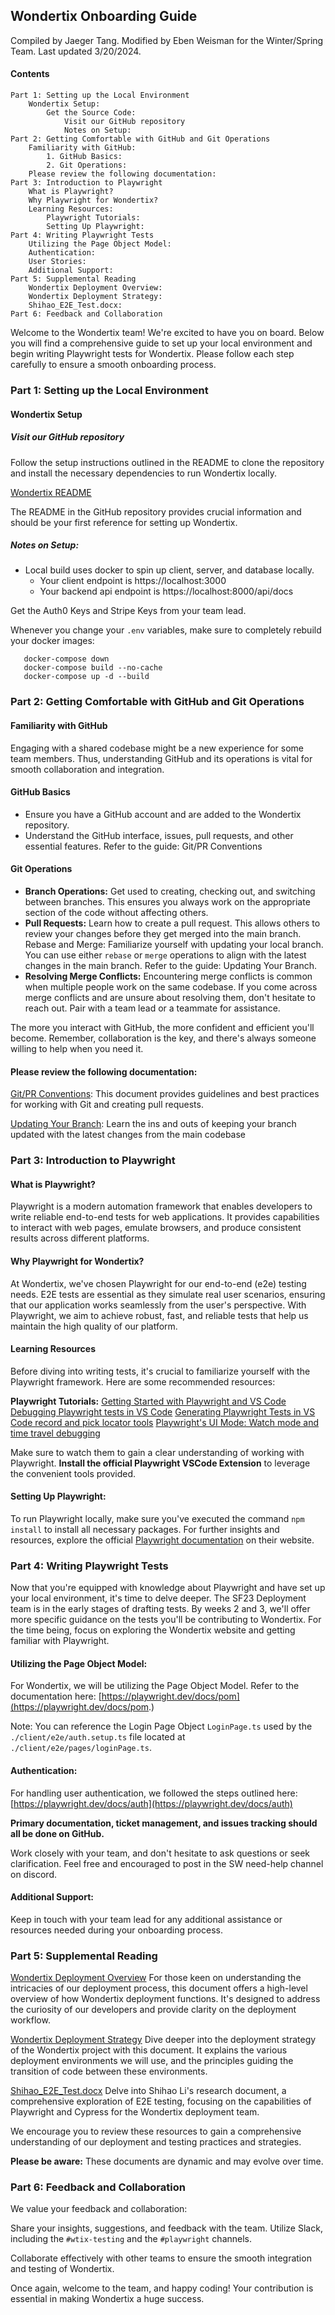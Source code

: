 ## Wondertix Onboarding Guide
Compiled by Jaeger Tang. Modified by Eben Weisman for the Winter/Spring Team. Last updated 3/20/2024. 

#### Contents
```
Part 1: Setting up the Local Environment
    Wondertix Setup:
        Get the Source Code:
            Visit our GitHub repository
            Notes on Setup:
Part 2: Getting Comfortable with GitHub and Git Operations
    Familiarity with GitHub:
        1. GitHub Basics:
        2. Git Operations:
    Please review the following documentation:
Part 3: Introduction to Playwright
    What is Playwright?
    Why Playwright for Wondertix?
    Learning Resources:
        Playwright Tutorials:
        Setting Up Playwright:
Part 4: Writing Playwright Tests
    Utilizing the Page Object Model:
    Authentication:
    User Stories:
    Additional Support:
Part 5: Supplemental Reading
    Wondertix Deployment Overview:
    Wondertix Deployment Strategy:
    Shihao_E2E_Test.docx:
Part 6: Feedback and Collaboration
```

Welcome to the Wondertix team! We're excited to have you on board. Below you will find a comprehensive guide to set up your local environment and begin writing Playwright tests for Wondertix. Please follow each step carefully to ensure a smooth onboarding process.

### Part 1: Setting up the Local Environment

#### Wondertix Setup

##### Visit our GitHub repository

Follow the setup instructions outlined in the README to clone the repository and install the necessary dependencies to run Wondertix locally.

[Wondertix README](https://github.com/Wondertix/Wondertix)

The README in the GitHub repository provides crucial information and should be your first reference for setting up Wondertix.

##### Notes on Setup:
- Local build uses docker to spin up client, server, and database locally. 
  - Your client endpoint is https://localhost:3000
  - Your backend api endpoint is https://localhost:8000/api/docs

Get the Auth0 Keys and Stripe Keys from your team lead. 

Whenever you change your `.env` variables, make sure to completely rebuild your docker images:

```
   docker-compose down
   docker-compose build --no-cache
   docker-compose up -d --build
```

### Part 2: Getting Comfortable with GitHub and Git Operations

#### Familiarity with GitHub

Engaging with a shared codebase might be a new experience for some team members. Thus, understanding GitHub and its operations is vital for smooth collaboration and integration.

#### GitHub Basics
- Ensure you have a GitHub account and are added to the Wondertix repository.
- Understand the GitHub interface, issues, pull requests, and other essential features. Refer to the guide: Git/PR Conventions

#### Git Operations
- **Branch Operations:** Get used to creating, checking out, and switching between branches. This ensures you always work on the appropriate section of the code without affecting others.
- **Pull Requests:** Learn how to create a pull request. This allows others to review your changes before they get merged into the main branch.
Rebase and Merge: Familiarize yourself with updating your local branch. You can use either `rebase` or `merge` operations to align with the latest changes in the main branch. Refer to the guide: Updating Your Branch.
- **Resolving Merge Conflicts:** Encountering merge conflicts is common when multiple people work on the same codebase. If you come across merge conflicts and are unsure about resolving them, don't hesitate to reach out. Pair with a team lead or a teammate for assistance.

The more you interact with GitHub, the more confident and efficient you'll become. Remember, collaboration is the key, and there's always someone willing to help when you need it.

#### Please review the following documentation:

[Git/PR Conventions](git-conventions.md): This document provides guidelines and best practices for working with Git and creating pull requests.

[Updating Your Branch](updating-your-branch.md): Learn the ins and outs of keeping your branch updated with the latest changes from the main codebase

### Part 3: Introduction to Playwright

#### What is Playwright?

Playwright is a modern automation framework that enables developers to write reliable end-to-end tests for web applications. It provides capabilities to interact with web pages, emulate browsers, and produce consistent results across different platforms.

#### Why Playwright for Wondertix?

At Wondertix, we've chosen Playwright for our end-to-end (e2e) testing needs. E2E tests are essential as they simulate real user scenarios, ensuring that our application works seamlessly from the user's perspective. With Playwright, we aim to achieve robust, fast, and reliable tests that help us maintain the high quality of our platform.

#### Learning Resources

Before diving into writing tests, it's crucial to familiarize yourself with the Playwright framework. Here are some recommended resources:

**Playwright Tutorials:**
[Getting Started with Playwright and VS Code](https://www.youtube.com/watch?v=Xz6lhEzgI5I)
[Debugging Playwright tests in VS Code](https://www.youtube.com/watch?v=tJF7UhA59Gc)
[Generating Playwright Tests in VS Code record and pick locator tools](https://www.youtube.com/watch?v=LM4yqrOzmFE)
[Playwright's UI Mode: Watch mode and time travel debugging](https://www.youtube.com/watch?v=d0u6XhXknzU&list=PLQ6Buerc008dhme8fC80zmhohqpkA0aXI&index=4)

Make sure to watch them to gain a clear understanding of working with Playwright. **Install the official Playwright VSCode Extension** to leverage the convenient tools provided. 

#### Setting Up Playwright:
To run Playwright locally, make sure you've executed the command `npm install` to install all necessary packages. For further insights and resources, explore the official [Playwright documentation](https://playwright.dev/) on their website.

### Part 4: Writing Playwright Tests
Now that you're equipped with knowledge about Playwright and have set up your local environment, it's time to delve deeper. The SF23 Deployment team is in the early stages of drafting tests. By weeks 2 and 3, we'll offer more specific guidance on the tests you'll be contributing to Wondertix. For the time being, focus on exploring the Wondertix website and getting familiar with Playwright.

#### Utilizing the Page Object Model:
For Wondertix, we will be utilizing the Page Object Model. Refer to the documentation here:
[https://playwright.dev/docs/pom](https://playwright.dev/docs/pom.)


Note: You can reference the Login Page Object `LoginPage.ts` used by the `./client/e2e/auth.setup.ts` file located at `./client/e2e/pages/loginPage.ts`.


#### Authentication:
For handling user authentication, we followed the steps outlined here:
[https://playwright.dev/docs/auth](https://playwright.dev/docs/auth)

**Primary documentation, ticket management, and issues tracking should all be done on GitHub.**

Work closely with your team, and don't hesitate to ask questions or seek clarification. Feel free and encouraged to post in the SW need-help channel on discord.

#### Additional Support:
Keep in touch with your team lead for any additional assistance or resources needed during your onboarding process.

### Part 5: Supplemental Reading

[Wondertix Deployment Overview](deployment-overview.md)
For those keen on understanding the intricacies of our deployment process, this document offers a high-level overview of how Wondertix deployment functions. It's designed to address the curiosity of our developers and provide clarity on the deployment workflow.

[Wondertix Deployment Strategy](deployment-strategy.md)
Dive deeper into the deployment strategy of the Wondertix project with this document. It explains the various deployment environments we will use, and the principles guiding the transition of code between these environments.

[Shihao_E2E_Test.docx](e2e-testing.md)
Delve into Shihao Li's research document, a comprehensive exploration of E2E testing, focusing on the capabilities of Playwright and Cypress for the Wondertix deployment team.

We encourage you to review these resources to gain a comprehensive understanding of our deployment and testing practices and strategies.

**Please be aware:** These documents are dynamic and may evolve over time.

### Part 6: Feedback and Collaboration
We value your feedback and collaboration:

Share your insights, suggestions, and feedback with the team. Utilize Slack, including the `#wtix-testing` and the `#playwright` channels.
 
Collaborate effectively with other teams to ensure the smooth integration and testing of Wondertix.

Once again, welcome to the team, and happy coding! Your contribution is essential in making Wondertix a huge success. 
